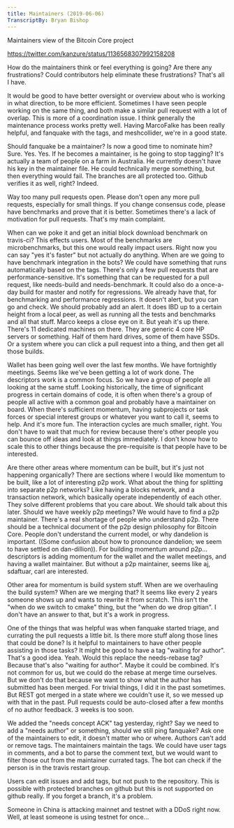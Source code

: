 ```yaml
---
title: Maintainers (2019-06-06)
TranscriptBy: Bryan Bishop
---
```


Maintainers view of the Bitcoin Core project

<https://twitter.com/kanzure/status/1136568307992158208>

How do the maintainers think or feel everything is going? Are there any frustrations? Could contributors help eliminate these frustrations? That's all I have.

It would be good to have better oversight or overview about who is working in what direction, to be more efficient. Sometimes I have seen people working on the same thing, and both make a similar pull request with a lot of overlap. This is more of a coordination issue. I think generally the maintenance process works pretty well. Having MarcoFalke has been really helpful, and fanquake with the tags, and meshcollider, we're in a good state.

Should fanquake be a maintainer? Is now a good time to nominate him? Sure. Yes. Yes. If he becomes a maintainer, is he going to stop tagging? It's actually a team of people on a farm in Australia. He currently doesn't have his key in the maintainer file. He could technically merge something, but then everything would fail. The branches are all protected too. Github verifies it as well, right? Indeed.

Way too many pull requests open. Please don't open any more pull requests, especially for small things. If you change consensus code, please have benchmarks and prove that it is better. Sometimes there's a lack of motivation for pull requests. That's my main complaint.

When can we poke it and get an initial block download benchmark on travis-ci? This effects users. Most of the benchmarks are microbenchmarks, but this one would really impact users. Right now you can say "yes it's faster" but not actually do anything. When are we going to have benchmark integration in the bots? We could have something that runs automatically based on the tags. There's only a few pull requests that are performance-sensitive. It's something that can be requested for a pull request, like needs-build and needs-benchmark. It could also do a once-a-day build for master and notify for regressions. We already have that, for benchmarking and performance regressions. It doesn't alert, but you can go and check. We should probably add an alert. It does IBD up to a certain height from a local peer, as well as running all the tests and benchmarks and all that stuff. Marco keeps a close eye on it. But yeah it's up there. There's 11 dedicated machines on there. They are generic 4 core HP servers or something. Half of them hard drives, some of them have SSDs. Or a system where you can click a pull request into a thing, and then get all those builds.

Wallet has been going well over the last few months. We have fortnightly meetings. Seems like we've been getting a lot of work done. The descriptors work is a common focus. So we have a group of people all looking at the same stuff. Looking historically, the time of significant progress in certain domains of code, it is often when there's a group of people all active with a common goal and probably have a maintainer on board. When there's sufficient momentum, having subprojects or task forces or special interest groups or whatever you want to call it, seems to help. And it's more fun. The interaction cycles are much smaller, right. You don't have to wait that much for review because there's other people you can bounce off ideas and look at things immediately. I don't know how to scale this to other things because the pre-requisite is that people have to be interested.

Are there other areas where momentum can be built, but it's just not happening organically? There are sections where I would like momentum to be built, like a lot of interesting p2p work. What about the thing for splitting into separate p2p networks? Like having a blocks network, and a transaction network, which basically operate independently of each other. They solve different problems that you care about. We should talk about this later. Should we have weekly p2p meetings? We would have to find a p2p maintainer. There's a real shortage of people who understand p2p. There should be a technical document of the p2p design philosophy for Bitcoin Core. People don't understand the current model, or why dandelion is important. ((Some confusion about how to pronounce dandelion; we seem to have settled on dan-dillion)). For building momentum around p2p... descriptors is adding momentum for the wallet and the wallet meetings, and having a wallet maintainer. But without a p2p maintainer, seems like aj, sdaftuar, carl are interested.

Other area for momentum is build system stuff. When are we overhauling the build system? When are we merging that? It seems like every 2 years someone shows up and wants to rewrite it from scratch. This isn't the "when do we switch to cmake" thing, but the "when do we drop gitian". I don't have an answer to that, but it's a work in progress.

One of the things that was helpful was when fanquake started triage, and currating the pull requests a little bit. Is there more stuff along those lines that could be done? Is it helpful to maintainers to have other people assisting in those tasks? It might be good to have a tag "waiting for author". That's a good idea. Yeah. Would this replace the needs-rebase tag? Because that's also "waiting for author". Maybe it could be combined. It's not common for us, but we could do the rebase at merge time ourselves. But we don't do that because we want to show what the author has submitted has been merged. For trivial things, I did it in the past sometimes. But REST got merged in a state where we couldn't use it, so we messed up with that in the past. Pull requests could be auto-closed after a few months of no author feedback. 3 weeks is too soon.

We added the "needs concept ACK" tag yesterday, right? Say we need to add a "needs author" or something, should we still ping fanquake? Ask one of the maintainers to edit, it doesn't matter who or where. Authors can't add or remove tags.  The maintainers maintain the tags. We could have user tags in comments, and a bot to parse the comment text, but we would want to filter those out from the maintainer currated tags. The bot can check if the person is in the travis restart group.

Users can edit issues and add tags, but not push to the repository. This is possible with protected branches on github but this is not supported on github really. If you forget a branch, it's a problem.

Someone in China is attacking mainnet and testnet with a DDoS right now. Well, at least someone is using testnet for once...

